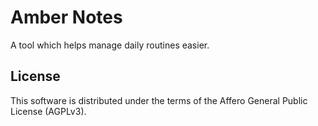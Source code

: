 # Amber Notes

A tool which helps manage daily routines easier.

## License

This software is distributed under the terms of the Affero General Public License (AGPLv3).